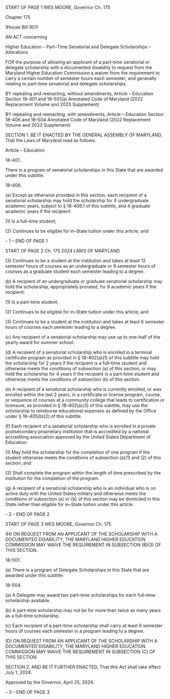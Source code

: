 START OF PAGE 1
WES MOORE, Governor Ch. 175

Chapter 175

(House Bill 901)

AN ACT concerning

Higher Education – Part–Time Senatorial and Delegate Scholarships –
Alterations

FOR the purpose of allowing an applicant of a part–time senatorial or delegate scholarship
with a documented disability to request from the Maryland Higher Education
Commission a waiver from the requirement to carry a certain number of semester
hours each semester; and generally relating to part–time senatorial and delegate
scholarships.

BY repealing and reenacting, without amendments,
Article – Education
Section 18–401 and 18–501(a)
Annotated Code of Maryland
(2022 Replacement Volume and 2023 Supplement)

BY repealing and reenacting, with amendments,
Article – Education
Section 18–406 and 18–504
Annotated Code of Maryland
(2022 Replacement Volume and 2023 Supplement)

SECTION 1. BE IT ENACTED BY THE GENERAL ASSEMBLY OF MARYLAND,
That the Laws of Maryland read as follows:

Article – Education

18–401.

There is a program of senatorial scholarships in this State that are awarded under
this subtitle.

18–406.

(a) Except as otherwise provided in this section, each recipient of a senatorial
scholarship may hold the scholarship for 4 undergraduate academic years, subject to §
18–406.1 of this subtitle, and 4 graduate academic years if the recipient:

(1) Is a full–time student;

(2) Continues to be eligible for in–State tuition under this article; and

– 1 –
END OF PAGE 1

START OF PAGE 2
Ch. 175 2024 LAWS OF MARYLAND

(3) Continues to be a student at the institution and takes at least 12
semester hours of courses as an undergraduate or 9 semester hours of courses as a graduate
student each semester leading to a degree.

(b) A recipient of an undergraduate or graduate senatorial scholarship may hold
the scholarship, appropriately prorated, for 8 academic years if the recipient:

(1) Is a part–time student;

(2) Continues to be eligible for in–State tuition under this article; and

(3) Continues to be a student at the institution and takes at least 6
semester hours of courses each semester leading to a degree.

(c) Any recipient of a senatorial scholarship may use up to one–half of the yearly
award for summer school.

(d) A recipient of a senatorial scholarship who is enrolled in a terminal certificate
program as provided in § 18–402(a)(1) of this subtitle may hold the scholarship for 2 years
if the recipient is a full–time student and otherwise meets the conditions of subsection (a)
of this section, or may hold the scholarship for 4 years if the recipient is a part–time student
and otherwise meets the conditions of subsection (b) of this section.

(e) A recipient of a senatorial scholarship who is currently enrolled, or was
enrolled within the last 2 years, in a certificate or license program, course, or sequence of
courses at a community college that leads to certification or licensure, as provided in §
18–402(a)(3) of this subtitle, may use the scholarship to reimburse educational expenses as
defined by the Office under § 18–405(b)(2) of this subtitle.

(f) Each recipient of a senatorial scholarship who is enrolled in a private
postsecondary proprietary institution that is accredited by a national accrediting
association approved by the United States Department of Education:

(1) May hold the scholarship for the completion of one program if the
student otherwise meets the conditions of subsection (a)(1) and (2) of this section; and

(2) Shall complete the program within the length of time prescribed by the
institution for the completion of the program.

(g) A recipient of a senatorial scholarship who is an individual who is on active
duty with the United States military and otherwise meets the conditions of subsection (a)
or (b) of this section may be domiciled in this State rather than eligible for in–State tuition
under this article.

– 2 –
END OF PAGE 2

START OF PAGE 3
WES MOORE, Governor Ch. 175

(H) ON REQUEST FROM AN APPLICANT OF THE SCHOLARSHIP WITH A
DOCUMENTED DISABILITY, THE MARYLAND HIGHER EDUCATION COMMISSION MAY
WAIVE THE REQUIREMENT IN SUBSECTION (B)(3) OF THIS SECTION.

18–501.

(a) There is a program of Delegate Scholarships in this State that are awarded
under this subtitle.

18–504.

(a) A Delegate may award two part–time scholarships for each full–time
scholarship available.

(b) A part–time scholarship may not be for more than twice as many years as a
full–time scholarship.

(c) Each recipient of a part–time scholarship shall carry at least 6 semester hours
of courses each semester in a program leading to a degree.

(D) ON REQUEST FROM AN APPLICANT OF THE SCHOLARSHIP WITH A
DOCUMENTED DISABILITY, THE MARYLAND HIGHER EDUCATION COMMISSION MAY
WAIVE THE REQUIREMENT IN SUBSECTION (C) OF THIS SECTION.

SECTION 2. AND BE IT FURTHER ENACTED, That this Act shall take effect July
1, 2024.

Approved by the Governor, April 25, 2024.

– 3 –
END OF PAGE 3